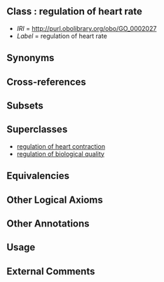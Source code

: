 
## Class : regulation of heart rate

 * *IRI* = http://purl.obolibrary.org/obo/GO_0002027
 * *Label* = regulation of heart rate

## Synonyms


## Cross-references


## Subsets


## Superclasses

 * [regulation of heart contraction](../../GO/16/GO_0008016.md)
 * [regulation of biological quality](../../GO/08/GO_0065008.md)

## Equivalencies


## Other Logical Axioms


## Other Annotations


## Usage


## External Comments

